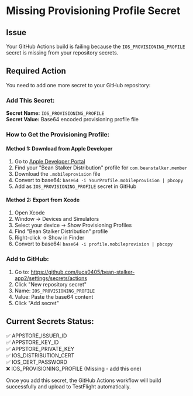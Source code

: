 # Missing Provisioning Profile Secret

## Issue
Your GitHub Actions build is failing because the `IOS_PROVISIONING_PROFILE` secret is missing from your repository secrets.

## Required Action
You need to add one more secret to your GitHub repository:

### Add This Secret:
**Secret Name:** `IOS_PROVISIONING_PROFILE`  
**Secret Value:** Base64 encoded provisioning profile file

### How to Get the Provisioning Profile:

#### Method 1: Download from Apple Developer
1. Go to [Apple Developer Portal](https://developer.apple.com/account/resources/profiles/list)
2. Find your "Bean Stalker Distribution" profile for `com.beanstalker.member`
3. Download the `.mobileprovision` file
4. Convert to base64: `base64 -i YourProfile.mobileprovision | pbcopy`
5. Add as `IOS_PROVISIONING_PROFILE` secret in GitHub

#### Method 2: Export from Xcode
1. Open Xcode
2. Window → Devices and Simulators
3. Select your device → Show Provisioning Profiles
4. Find "Bean Stalker Distribution" profile
5. Right-click → Show in Finder
6. Convert to base64: `base64 -i profile.mobileprovision | pbcopy`

### Add to GitHub:
1. Go to: https://github.com/luca0405/bean-stalker-app2/settings/secrets/actions
2. Click "New repository secret"
3. Name: `IOS_PROVISIONING_PROFILE`
4. Value: Paste the base64 content
5. Click "Add secret"

## Current Secrets Status:
✅ APPSTORE_ISSUER_ID  
✅ APPSTORE_KEY_ID  
✅ APPSTORE_PRIVATE_KEY  
✅ IOS_DISTRIBUTION_CERT  
✅ IOS_CERT_PASSWORD  
❌ IOS_PROVISIONING_PROFILE (Missing - add this one)

Once you add this secret, the GitHub Actions workflow will build successfully and upload to TestFlight automatically.
